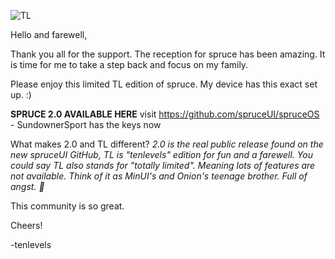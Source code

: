 ![TL](https://github.com/user-attachments/assets/04ad6988-a9d6-4712-bb61-83b35589f56a)

Hello and farewell,

Thank you all for the support. The reception for spruce has been amazing. It is time for me to take a step back and focus on my family.

Please enjoy this limited TL edition of spruce. My device has this exact set up. :)

**SPRUCE 2.0 AVAILABLE HERE**
visit https://github.com/spruceUI/spruceOS - SundownerSport has the keys now

What makes 2.0 and TL different?
_2.0 is the real public release found on the new spruceUI GitHub, TL is "tenlevels" edition for fun and a farewell. You could say TL also stands for "totally limited". Meaning lots of features are not available. Think of it as MinUI's and Onion's teenage brother.  Full of  angst.  🤣_ 

This community is so great.

Cheers!

-tenlevels
